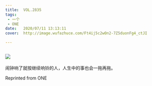 ```yaml
---
title:	VOL.2835
tags:
 - 一个
 - ONE
date:	2020/07/11 13:13:11
cover:	http://image.wufazhuce.com/Ft4ij5c2wOn2-7Z5duonFg4_ctJI

---
```

![](http://image.wufazhuce.com/Ft4ij5c2wOn2-7Z5duonFg4_ctJI)
---

闹钟响了就按继续响铃的人，人生中的事也会一拖再拖。
 
Reprinted from ONE
